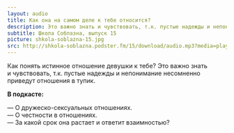 ```yaml
---
layout: audio
title: Как она на самом деле к тебе относится?
description: Это важно знать и чувствовать, т.к. пустые надежды и непонимание несомненно приведут отношения в тупик.
subtitle: Школа Соблазна, выпуск 15
picture: shkola-soblazna-15.jpg
src: http://shkola-soblazna.podster.fm/15/download/audio.mp3?media=player
---
```


Как понять истинное отношение девушки к тебе? Это важно знать и чувствовать, т.к. пустые надежды и непонимание несомненно приведут отношения в тупик.

**В подкасте:**

— О дружеско-сексуальных отношениях.  
— О честности в отношениях.  
— За какой срок она растает и ответит взаимностью?   

